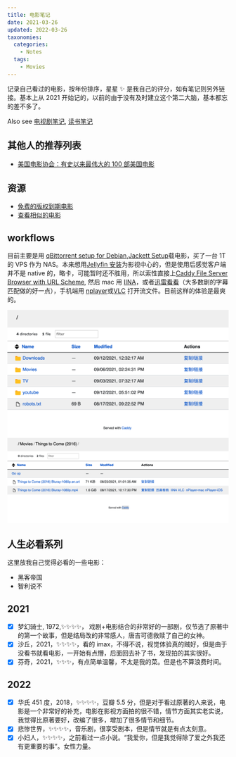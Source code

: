 ```yaml
---
title: 电影笔记
date: 2021-03-26
updated: 2022-03-26
taxonomies:
  categories:
    - Notes
  tags:
    - Movies
---
```


记录自己看过的电影，按年份排序，星星 ✨ 是我自己的评分，如有笔记则另外链接。基本上从 2021 开始记的，以前的由于没有及时建立这个第二大脑，基本都忘的差不多了。

<!-- more -->

Also see [电视剧笔记](/content/tv-shows/index.md), [读书笔记](/content/blog/books/_index.md)

## 其他人的推荐列表

- [美国电影协会：有史以来最伟大的 100 部美国电影](https://www.afi.com/afis-100-years-100-movies/)

## 资源

- [免费的版权到期电影](https://cinetimes.org/)
- [查看相似的电影](https://proximovie.com/)

## workflows

目前主要是用 [qBittorrent setup for Debian](/content/blog/qbittorrent-setup-for-debian.en.md),[Jackett Setup](/content/blog/jackett-setup.md)载电影，买了一台 1T 的 VPS 作为 NAS。本来想用[Jellyfin 安装](/content/blog/jellyfin-setup.md)为影视中心的，但是使用后感觉客户端并不是 native 的，略卡，可能暂时还不胜用，所以索性直接上[Caddy File Server Browser with URL Scheme](/content/blog/caddy-file-server-browser-with-url-scheme/index.en.md), 然后 mac 用 [IINA](https://iina.io/)，或者[迅雷看看](https://video.xunlei.com/)（大多数剧的字幕匹配做的好一点），手机端用 [nplayer](https://nplayer.com/)或[VLC](https://www.videolan.org/) 打开流文件。目前这样的体验是最爽的。

![Root Screenshot](./caddy-root.png)
![Movie Demo](./movie-demo.png)

## 人生必看系列

这里放我自己觉得必看的一些电影：

- 黑客帝国
- 智利说不

## 2021

- [x] 梦幻骑士, 1972,✨✨✨✨， 戏剧+电影结合的非常好的一部剧，仅节选了原著中的第一个故事，但是结局改的非常感人，唐吉可德救赎了自己的女神。
- [x] 沙丘，2021，✨✨✨✨，看的 imax，不得不说，视觉体验真的贼好，但是由于没看书就看电影，一开始有点懵，后面回去补了书，发现拍的其实很好。
- [x] 芬奇，2021，✨✨✨，有点简单温馨，不太是我的菜。但是也不算浪费时间。

## 2022

- [x] 华氏 451 度，2018，✨✨✨✨，豆瓣 5.5 分，但是对于看过原著的人来说，电影是一个非常好的补充，电影在影视方面拍的很不错，情节方面其实老实说，我觉得比原著要好，改编了很多，增加了很多情节和细节。
- [x] 悲惨世界，✨✨✨✨，音乐剧，很享受剧本，但是情节就是有点太刻意。
- [x] 小妇人，✨✨✨✨，之前看过一点小说。“我爱你，但是我觉得除了爱之外我还有更重要的事”。女性力量。
